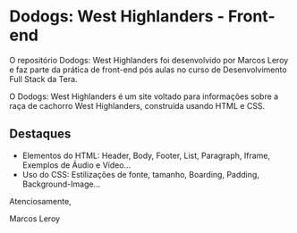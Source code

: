 # Dodogs: West Highlanders - Front-end

O repositório Dodogs: West Highlanders foi desenvolvido por Marcos Leroy e faz parte da prática de front-end pós aulas no curso de Desenvolvimento Full Stack da Tera.

O Dodogs: West Highlanders é um site voltado para informações sobre a raça de cachorro West Highlanders, construída usando HTML e CSS.

## Destaques

- Elementos do HTML: Header, Body, Footer, List, Paragraph, Iframe, Exemplos de Áudio e Vídeo...
- Uso do CSS: Estilizações de fonte, tamanho, Boarding, Padding, Background-Image...

Atenciosamente,

Marcos Leroy
